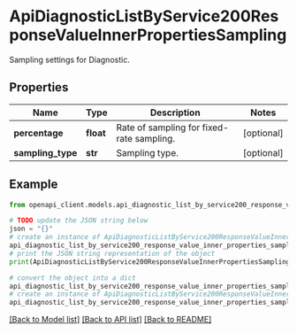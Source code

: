 # ApiDiagnosticListByService200ResponseValueInnerPropertiesSampling

Sampling settings for Diagnostic.

## Properties

Name | Type | Description | Notes
------------ | ------------- | ------------- | -------------
**percentage** | **float** | Rate of sampling for fixed-rate sampling. | [optional] 
**sampling_type** | **str** | Sampling type. | [optional] 

## Example

```python
from openapi_client.models.api_diagnostic_list_by_service200_response_value_inner_properties_sampling import ApiDiagnosticListByService200ResponseValueInnerPropertiesSampling

# TODO update the JSON string below
json = "{}"
# create an instance of ApiDiagnosticListByService200ResponseValueInnerPropertiesSampling from a JSON string
api_diagnostic_list_by_service200_response_value_inner_properties_sampling_instance = ApiDiagnosticListByService200ResponseValueInnerPropertiesSampling.from_json(json)
# print the JSON string representation of the object
print(ApiDiagnosticListByService200ResponseValueInnerPropertiesSampling.to_json())

# convert the object into a dict
api_diagnostic_list_by_service200_response_value_inner_properties_sampling_dict = api_diagnostic_list_by_service200_response_value_inner_properties_sampling_instance.to_dict()
# create an instance of ApiDiagnosticListByService200ResponseValueInnerPropertiesSampling from a dict
api_diagnostic_list_by_service200_response_value_inner_properties_sampling_from_dict = ApiDiagnosticListByService200ResponseValueInnerPropertiesSampling.from_dict(api_diagnostic_list_by_service200_response_value_inner_properties_sampling_dict)
```
[[Back to Model list]](../README.md#documentation-for-models) [[Back to API list]](../README.md#documentation-for-api-endpoints) [[Back to README]](../README.md)


